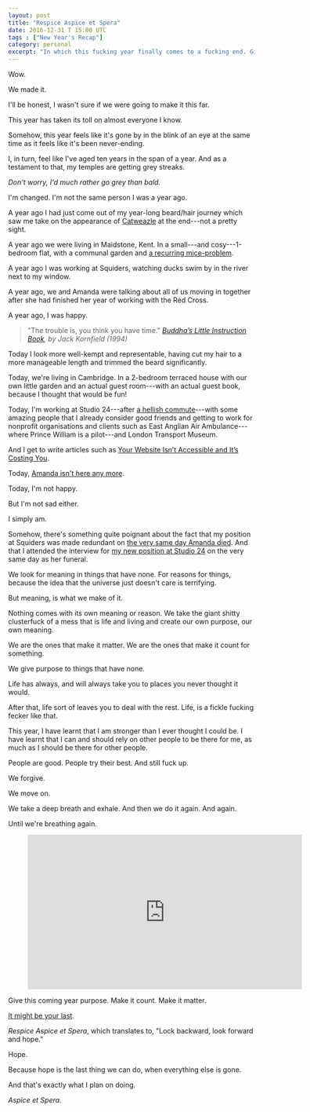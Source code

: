 ```yaml
---
layout: post
title: "Respice Aspice et Spera"
date: 2016-12-31 T 15:00 UTC
tags : ["New Year's Recap"]
category: personal
excerpt: "In which this fucking year finally comes to a fucking end. Giving way for something new, something better."
---
```

Wow.

We made it.

I'll be honest, I wasn't sure if we were going to make it this far.

This year has taken its toll on almost everyone I know.

Somehow, this year feels like it's gone by in the blink of an eye at the same time as it feels like it's been never-ending.

I, in turn, feel like I've aged ten years in the span of a year. And as a testament to that, my temples are getting grey streaks.

*Don't worry, I'd much rather go grey than bald.*

I'm changed. I'm not the same person I was a year ago.

A year ago I had just come out of my year-long beard/hair journey which saw me take on the appearance of [Catweazle][catweazle] at the end---not a pretty sight.

A year ago we were living in Maidstone, Kent. In a small---and cosy---1-bedroom flat, with a communal garden and [a recurring mice-problem][misogony].

A year ago I was working at Squiders, watching ducks swim by in the river next to my window.

A year ago, we and Amanda were talking about all of us moving in together after she had finished her year of working with the Red Cross.

A year ago, I was happy.

> "The trouble is, you think you have time." <cite><a href="http://www.goodreads.com/book/show/578663.Buddha_s_Little_Instruction_Book">Buddha’s Little Instruction Book</a>, by Jack Kornfield (1994)</cite>

Today I look more well-kempt and representable, having cut my hair to a more manageable length and trimmed the beard significantly.

Today, we're living in Cambridge. In a 2-bedroom terraced house with our own little garden and an actual guest room---with an actual guest book, because I thought that would be fun!

Today, I'm working at Studio 24---after [a hellish commute][dante]---with some amazing people that I already consider good friends and getting to work for nonprofit organisations and clients such as East Anglian Air Ambulance---where Prince William is a pilot---and London Transport Museum.

And I get to write articles such as [Your Website Isn’t Accessible and It’s Costing You][studio24].

<p data-pullquote="The giant shitty clusterfuck of a mess that is life."></p>

Today, [Amanda isn't here any more][sleep].

Today, I'm not happy.

But I'm not sad either.

I simply am.

Somehow, there's something quite poignant about the fact that my position at Squiders was made redundant on [the very same day Amanda died][feb]. And that I attended the interview for [my new position at Studio 24][employment] on the very same day as her funeral.

We look for meaning in things that have none. For reasons for things, because the idea that the universe just doesn't care is terrifying.

But meaning, is what we make of it.

Nothing comes with its own meaning or reason. We take the giant shitty clusterfuck of a mess that is life and living and create our own purpose, our own meaning.

We are the ones that make it matter. We are the ones that make it count for something.

We give purpose to things that have none.

Life has always, and will always take you to places you never thought it would.

After that, life sort of leaves you to deal with the rest. Life, is a fickle fucking fecker like that.

This year, I have learnt that I am stronger than I ever thought I could be. I have learnt that I can and should rely on other people to be there for me, as much as I should be there for other people.

People are good. People try their best. And still fuck up.

We forgive.

We move on.

We take a deep breath and exhale. And then we do it again. And again.

Until we're breathing again.

<figure class="media-video">
  <iframe width="560" height="315" src="https://www.youtube.com/embed/81m_Uf0ASjA" frameborder="0" allowfullscreen></iframe>
</figure>

Give this coming year purpose. Make it count. Make it matter.

[It might be your last][mortem].

<i lang="la">Respice Aspice et Spera</i>, which translates to, "Lock backward, look forward and hope."

Hope.

Because hope is the last thing we can do, when everything else is gone.

And that's exactly what I plan on doing.

<i lang="la">Aspice et Spera</i>.

[squiders]: http://www.squiders.com/
[feb]: /blog/fucking-february-issue-02-16
[catweazle]: https://en.wikipedia.org/wiki/Catweazle
[studio24]: http://www.studio24.net/blog/your-website-isnt-accessible-and-its-costing-you/
[mortem]: /blog/planning-a-post-mortem-party
[misogony]: /blog/mice-men-and-the-wonderful-wizard-of-misogyny
[employment]: /blog/the-pursuit-of-employment
[dante]: /blog/dantes-tenth-circle-commuting
[sleep]: /blog/that-place-between-sleep-and-awake
